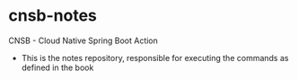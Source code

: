 # cnsb-notes
CNSB - Cloud Native Spring Boot Action 
- This is the notes repository, responsible for executing the commands as defined in the book